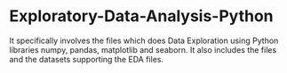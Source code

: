 # Exploratory-Data-Analysis-Python
It specifically involves the files which does Data Exploration using Python libraries numpy, pandas, matplotlib and seaborn.
It also includes the files and the datasets supporting the EDA files.
